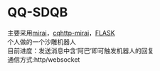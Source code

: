 # QQ-SDQB
主要采用[mirai](https://github.com/mamoe/mirai)，[cqhttp-mirai](https://github.com/yyuueexxiinngg/cqhttp-mirai)，[FLASK](https://github.com/pallets/flask)  
个人做的一个沙雕机器人  
目前进度：发送消息中含‘阿巴’即可触发机器人的回复  
通信方式:http/websocket  
